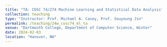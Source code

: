 ```yaml
---
title: "TA: COSC 74/274 Machine Learning and Statistical Data Analysis"
collection: teaching
type: "Instructor: Prof. Michael A. Casey, Prof. Souyoung Jin"
permalink: /teaching/24w_cosc74_ml_ta
venue: "Dartmouth College, Department of Computer Science, Winter"
date: 2024-02-03
location: "Hanover, NH"
---
```

